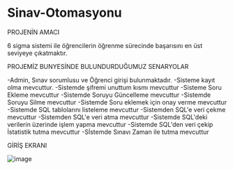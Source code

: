 # Sinav-Otomasyonu
PROJENİN AMACI

6 sigma sistemi ile öğrencilerin öğrenme sürecinde başarısını en üst seviyeye çıkatmaktır.

PROJEMİZ BUNYESİNDE BULUNDURDUĞUMUZ SENARYOLAR

-Admin, Sınav sorumlusu ve Öğrenci girişi bulunmaktadır.
-Sisteme kayıt olma mevcuttur.
-Sistemde şifremi unuttum kısmı mevcuttur
-Sisteme Soru Ekleme mevcuttur
-Sistemde Soruyu Güncelleme mevcuttur
-Sistemde Soruyu Silme mevcuttur
-Sistemde Soru eklemek için onay verme mevcuttur
-Sistemde SQL tablolarını listeleme mevcuttur
-Sistemden SQL'e veri çekme mevcuttur
-Sistemden SQL'e veri atma mevcuttur
-Sistemde SQL'deki verilerin üzerinde işlem yapma mevcuttur
-Sistemde SQL'den veri çekip İstatistik tutma mevcuttur
-Sİstemde Sınavı Zaman ile tutma mevcuttur

GİRİŞ EKRANI

![image](https://user-images.githubusercontent.com/74426348/169086556-98500b50-63b6-4a08-b41e-d00798f49d31.png)


